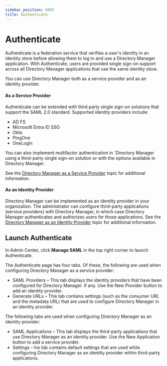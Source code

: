 ```yaml
---
sidebar_position: 6997
title: Authenticate
---
```


# Authenticate

Authenticate is a federation service that verifies a user's identity in an identity store before allowing them to log in and use a Directory Manager application. With Authenticate, users are provided single sign-on support across all Directory Manager applications that use the same identity store.

You can use Directory Manager both as a service provider and as an identity provider.

#### As a Service Provider

Authenticate can be extended with third party single sign-on solutions that support the SAML 2.0 standard. Supported identity providers include:

* AD FS
* Microsoft Entra ID SSO
* Okta
* PingOne
* OneLogin

You can also implement multifactor authentication in `Directory Manager using a third-party single sign-on solution or with the options available in Directory Manager.

See the [Directory Manager as a Service Provider](AsServiceProvider/Overview "Directory Manager as a Service Provider") topic for additional information.

#### As an Identity Provider

Directory Manager can be implemented as an identity provider in your organization. The administrator can configure third-party applications (service providers) with Directory Manager, in which case Directory Manager authenticates and authorizes users for those applications. See the
[Directory Manager as an Identity Provider](AsIdentityProvider/Overview "rDirectory Manager as an Identity Provider") topic for additional information.

## Launch Authenticate

In Admin Center, click **Manage SAML** in the top right corner to launch Authenticate.

The Authenticate page has four tabs. Of these, the following are used when configuring Directory Manager as a service provider:

* SAML Providers – This tab displays the identity providers that have been configured for Directory Manager. if any. Use the New Provider button to add an identity provider.
* Generate URLs – This tab contains settings (such as the consumer URL and the metadata URL) that are used to configure Directory Manager in an identity provider.

The following tabs are used when configuring Directory Manager as an identity provider:

* SAML Applications – This tab displays the third-party applications that use Directory Manager as an identity provider. Use the New Application button to add a service provider.
* Settings – his tab contains default settings that are used while configuring Directory Manager as an identity provider within third-party applications.